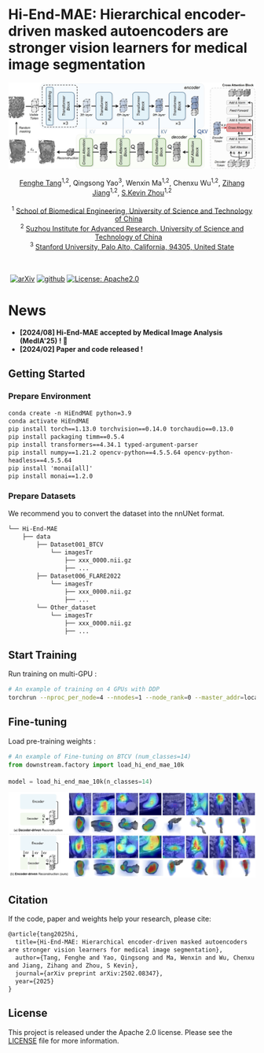 

# Hi-End-MAE: Hierarchical encoder-driven masked autoencoders are stronger vision learners for medical image segmentation

<p align="center" width="100%">
<!---->
</p> 


![HiEndMAE](img/framework.png)



<div align="center">
    <span class="author-block">
    <a href="https://scholar.google.com/citations?user=x1pODsMAAAAJ&hl=en" target="_blank">Fenghe Tang</a><sup>1,2</sup>,</span>
    <span class="author-block">
    <a target="_blank">Qingsong Yao</a><sup>3</sup>,</span>
    <span class="author-block">
    <a target="_blank">Wenxin Ma</a><sup>1,2</sup>,</span>
    <span class="author-block">
    <a target="_blank">Chenxu Wu</a><sup>1,2</sup>,</span>
    <span class="author-block">
    <a href="https://scholar.google.com/citations?user=Wo8tMSMAAAAJ&hl=en" target="_blank">Zihang Jiang</a><sup>1,2</sup>,</span>
    <span class="author-block">
    <a href="https://scholar.google.com/citations?user=8eNm2GMAAAAJ&hl=en" target="_blank">S.Kevin Zhou</a><sup>1,2</sup>
    </span>
</div>

<br>

<div align="center">
    <sup>1</sup>
    <a href='https://en.ustc.edu.cn/' target='_blank'>School of Biomedical Engineering, University of Science and Technology of China</a>&emsp;
    <br>
    <sup>2</sup> <a href='http://english.ict.cas.cn/' target='_blank'>Suzhou Institute for Advanced Research, University of Science and Technology of China</a>&emsp;
    <br>
    <sup>3</sup> <a href='https://www.stanford.edu/' target='_blank'>Stanford University, Palo Alto, California, 94305, United State</a>
    <br>
</div>

<br>
<br>

​                                                                              [![arXiv](https://img.shields.io/badge/arxiv-2502.08347-b31b1b)](https://arxiv.org/pdf/2502.08347.pdf)   [![github](https://img.shields.io/badge/github-HiEndMAE-black)](https://github.com/FengheTan9/Hi-End-MAE)    <a href="#LICENSE--citation"><img alt="License: Apache2.0" src="https://img.shields.io/badge/LICENSE-Apache%202.0-blue.svg"/></a>



# News
- **[2024/08] Hi-End-MAE accepted by Medical Image Analysis (MedIA'25) ! 🥰**
- **[2024/02] Paper and code released !**



## Getting Started

### Prepare Environment

```
conda create -n HiEndMAE python=3.9
conda activate HiEndMAE
pip install torch==1.13.0 torchvision==0.14.0 torchaudio==0.13.0
pip install packaging timm==0.5.4
pip install transformers==4.34.1 typed-argument-parser
pip install numpy==1.21.2 opencv-python==4.5.5.64 opencv-python-headless==4.5.5.64
pip install 'monai[all]'
pip install monai==1.2.0
```

### Prepare Datasets

We recommend you to convert the dataset into the nnUNet format.

```
└── Hi-End-MAE
    ├── data
        ├── Dataset001_BTCV
            └── imagesTr
                ├── xxx_0000.nii.gz
                ├── ...
        ├── Dataset006_FLARE2022
            └── imagesTr
                ├── xxx_0000.nii.gz
                ├── ...
        └── Other_dataset
            └── imagesTr
                ├── xxx_0000.nii.gz
                ├── ...
```



## Start Training

Run training on multi-GPU :

```sh
# An example of training on 4 GPUs with DDP
torchrun --nproc_per_node=4 --nnodes=1 --node_rank=0 --master_addr=localhost --master_port=12351 main.py
```



## Fine-tuning

Load pre-training weights :

```python
# An example of Fine-tuning on BTCV (num_classes=14)
from downstream.factory import load_hi_end_mae_10k

model = load_hi_end_mae_10k(n_classes=14)
```



![HiEndMAE](img/attn.png)



## Citation

If the code, paper and weights help your research, please cite:

```
@article{tang2025hi,
  title={Hi-End-MAE: Hierarchical encoder-driven masked autoencoders are stronger vision learners for medical image segmentation},
  author={Tang, Fenghe and Yao, Qingsong and Ma, Wenxin and Wu, Chenxu and Jiang, Zihang and Zhou, S Kevin},
  journal={arXiv preprint arXiv:2502.08347},
  year={2025}
}
```


## License

This project is released under the Apache 2.0 license. Please see the [LICENSE](LICENSE) file for more information.
